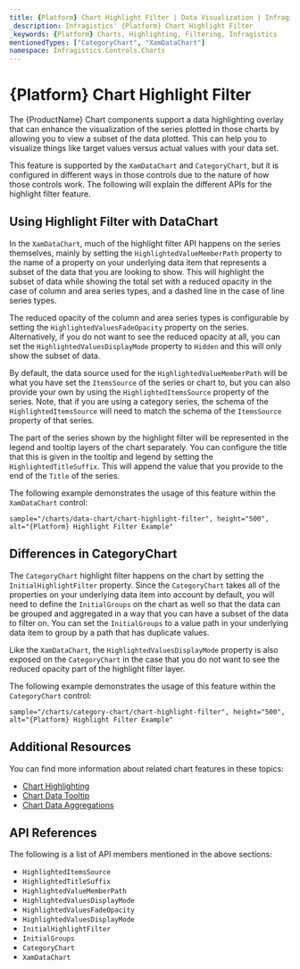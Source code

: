 ```yaml
---
title: {Platform} Chart Highlight Filter | Data Visualization | Infragistics
_description: Infragistics' {Platform} Chart Highlight Filter
_keywords: {Platform} Charts, Highlighting, Filtering, Infragistics
mentionedTypes: ["CategoryChart", "XamDataChart"]
namespace: Infragistics.Controls.Charts
---
```


# {Platform} Chart Highlight Filter

The {ProductName} Chart components support a data highlighting overlay that can enhance the visualization of the series plotted in those charts by allowing you to view a subset of the data plotted. This can help you to visualize things like target values versus actual values with your data set.

This feature is supported by the `XamDataChart` and `CategoryChart`, but it is configured in different ways in those controls due to the nature of how those controls work. The following will explain the different APIs for the highlight filter feature.

## Using Highlight Filter with DataChart

In the `XamDataChart`, much of the highlight filter API happens on the series themselves, mainly by setting the `HighlightedValueMemberPath` property to the name of a property on your underlying data item that represents a subset of the data that you are looking to show. This will highlight the subset of data while showing the total set with a reduced opacity in the case of column and area series types, and a dashed line in the case of line series types.

The reduced opacity of the column and area series types is configurable by setting the `HighlightedValuesFadeOpacity` property on the series. Alternatively, if you do not want to see the reduced opacity at all, you can set the `HighlightedValuesDisplayMode` property to `Hidden` and this will only show the subset of data.

By default, the data source used for the `HighlightedValueMemberPath` will be what you have set the `ItemsSource` of the series or chart to, but you can also provide your own by using the `HighlightedItemsSource` property of the series. Note, that if you are using a category series, the schema of the `HighlightedItemsSource` will need to match the schema of the `ItemsSource` property of that series.

The part of the series shown by the highlight filter will be represented in the legend and tooltip layers of the chart separately. You can configure the title that this is given in the tooltip and legend by setting the `HighlightedTitleSuffix`. This will append the value that you provide to the end of the `Title` of the series.

The following example demonstrates the usage of this feature within the `XamDataChart` control:

`sample="/charts/data-chart/chart-highlight-filter", height="500", alt="{Platform} Highlight Filter Example"`

## Differences in CategoryChart

The `CategoryChart` highlight filter happens on the chart by setting the `InitialHighlightFilter` property. Since the `CategoryChart` takes all of the properties on your underlying data item into account by default, you will need to define the `InitialGroups` on the chart as well so that the data can be grouped and aggregated in a way that you can have a subset of the data to filter on. You can set the `InitialGroups` to a value path in your underlying data item to group by a path that has duplicate values. 

<!-- Unsure of this part. Need to review -->
<!-- ????? The `InitialHighlightFilter` is done using OData filter query syntax. The syntax for this is an abbreviation of the filter operator. For example, if you wanted to have an InitialHighlightFilter of "Month not equals January" it would be represented as "Month ne 'January'"-->

Like the `XamDataChart`, the `HighlightedValuesDisplayMode` property is also exposed on the `CategoryChart` in the case that you do not want to see the reduced opacity part of the highlight filter layer.

The following example demonstrates the usage of this feature within the `CategoryChart` control:

`sample="/charts/category-chart/chart-highlight-filter", height="500", alt="{Platform} Highlight Filter Example"`

## Additional Resources

You can find more information about related chart features in these topics:

- [Chart Highlighting](chart-highlighting.md)
- [Chart Data Tooltip](chart-data-tooltip.md)
- [Chart Data Aggregations](chart-data-aggregations.md)

## API References

The following is a list of API members mentioned in the above sections:

- `HighlightedItemsSource`
- `HighlightedTitleSuffix`
- `HighlightedValueMemberPath`
- `HighlightedValuesDisplayMode`
- `HighlightedValuesFadeOpacity`
- `HighlightedValuesDisplayMode`
- `InitialHighlightFilter`
- `InitialGroups`
- `CategoryChart`
- `XamDataChart`
